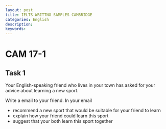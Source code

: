 ```yaml
---
layout: post
title: IELTS WRITTNG SAMPLES CAMBRIDGE
categories: English
description:
keywords:
---
```


# CAM 17-1 
## Task 1
Your English-speaking friend who lives in your town has asked for your advice about learning a new sport.

Write a email to your friend. In your email
- recommend a new sport that would be suitable for your friend to learn
- explain how your friend could learn this sport
- suggest that your both learn this sport together

## 

